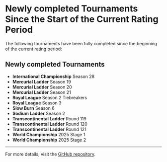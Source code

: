 # Newly completed Tournaments Since the Start of the Current Rating Period

The following tournaments have been fully completed since the beginning of the current rating period:

## Newly completed Tournaments

- **International Championship** Season 28
- **Mercurial Ladder** Season 19
- **Mercurial Ladder** Season 20
- **Mercurial Ladder** Season 21
- **Royal League** Season 2 Tiebreakers
- **Royal League** Season 3
- **Slow Burn** Season 6
- **Sodium Ladder** Season 2
- **Transcontinental Ladder** Round 119
- **Transcontinental Ladder** Round 120
- **Transcontinental Ladder** Round 121
- **World Championship** 2025 Stage 1
- **World Championship** 2025 Stage 2

---

For more details, visit the [GitHub repository](https://github.com/ausberg/tta_ratings_dev).
